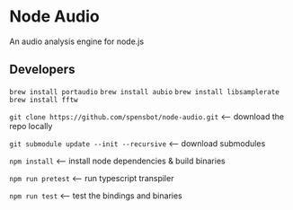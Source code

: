 # Node Audio

An audio analysis engine for node.js

## Developers

`brew install portaudio`
`brew install aubio`
`brew install libsamplerate`
`brew install fftw`

`git clone https://github.com/spensbot/node-audio.git` <-- download the repo locally

`git submodule update --init --recursive` <-- download submodules

`npm install` <-- install node dependencies & build binaries

`npm run pretest` <-- run typescript transpiler

`npm run test` <-- test the bindings and binaries
